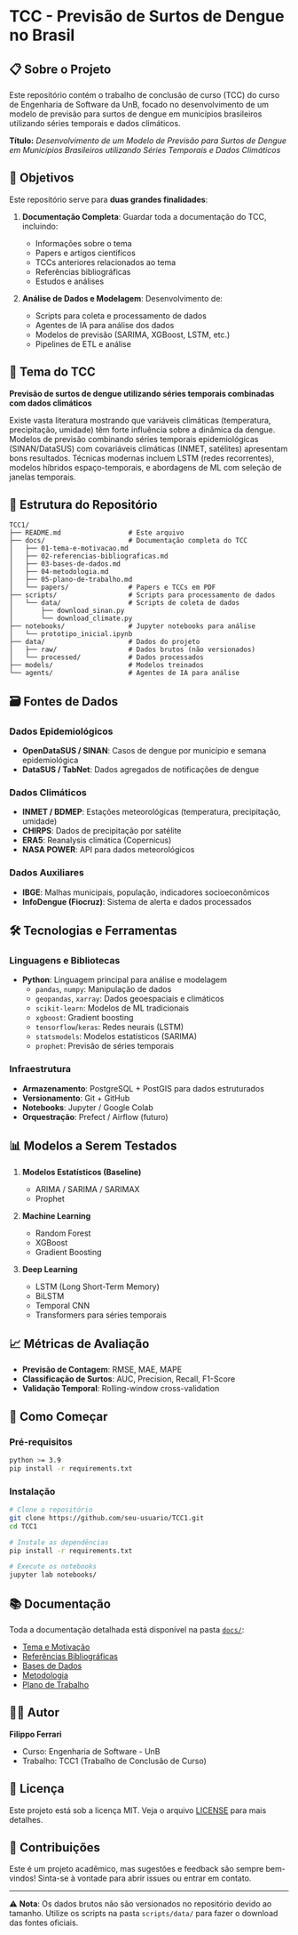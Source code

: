 # TCC - Previsão de Surtos de Dengue no Brasil

## 📋 Sobre o Projeto

Este repositório contém o trabalho de conclusão de curso (TCC) do curso de Engenharia de Software da UnB, focado no desenvolvimento de um modelo de previsão para surtos de dengue em municípios brasileiros utilizando séries temporais e dados climáticos.

**Título:** *Desenvolvimento de um Modelo de Previsão para Surtos de Dengue em Municípios Brasileiros utilizando Séries Temporais e Dados Climáticos*

## 🎯 Objetivos

Este repositório serve para **duas grandes finalidades**:

1. **Documentação Completa**: Guardar toda a documentação do TCC, incluindo:
   - Informações sobre o tema
   - Papers e artigos científicos
   - TCCs anteriores relacionados ao tema
   - Referências bibliográficas
   - Estudos e análises

2. **Análise de Dados e Modelagem**: Desenvolvimento de:
   - Scripts para coleta e processamento de dados
   - Agentes de IA para análise dos dados
   - Modelos de previsão (SARIMA, XGBoost, LSTM, etc.)
   - Pipelines de ETL e análise

## 🔬 Tema do TCC

**Previsão de surtos de dengue utilizando séries temporais combinadas com dados climáticos**

Existe vasta literatura mostrando que variáveis climáticas (temperatura, precipitação, umidade) têm forte influência sobre a dinâmica da dengue. Modelos de previsão combinando séries temporais epidemiológicas (SINAN/DataSUS) com covariáveis climáticas (INMET, satélites) apresentam bons resultados. Técnicas modernas incluem LSTM (redes recorrentes), modelos híbridos espaço-temporais, e abordagens de ML com seleção de janelas temporais.

## 📂 Estrutura do Repositório

```
TCC1/
├── README.md                 # Este arquivo
├── docs/                     # Documentação completa do TCC
│   ├── 01-tema-e-motivacao.md
│   ├── 02-referencias-bibliograficas.md
│   ├── 03-bases-de-dados.md
│   ├── 04-metodologia.md
│   ├── 05-plano-de-trabalho.md
│   └── papers/               # Papers e TCCs em PDF
├── scripts/                  # Scripts para processamento de dados
│   └── data/                 # Scripts de coleta de dados
│       ├── download_sinan.py
│       └── download_climate.py
├── notebooks/                # Jupyter notebooks para análise
│   └── prototipo_inicial.ipynb
├── data/                     # Dados do projeto
│   ├── raw/                  # Dados brutos (não versionados)
│   └── processed/            # Dados processados
├── models/                   # Modelos treinados
└── agents/                   # Agentes de IA para análise
```

## 🗃️ Fontes de Dados

### Dados Epidemiológicos
- **OpenDataSUS / SINAN**: Casos de dengue por município e semana epidemiológica
- **DataSUS / TabNet**: Dados agregados de notificações de dengue

### Dados Climáticos
- **INMET / BDMEP**: Estações meteorológicas (temperatura, precipitação, umidade)
- **CHIRPS**: Dados de precipitação por satélite
- **ERA5**: Reanalysis climática (Copernicus)
- **NASA POWER**: API para dados meteorológicos

### Dados Auxiliares
- **IBGE**: Malhas municipais, população, indicadores socioeconômicos
- **InfoDengue (Fiocruz)**: Sistema de alerta e dados processados

## 🛠️ Tecnologias e Ferramentas

### Linguagens e Bibliotecas
- **Python**: Linguagem principal para análise e modelagem
  - `pandas`, `numpy`: Manipulação de dados
  - `geopandas`, `xarray`: Dados geoespaciais e climáticos
  - `scikit-learn`: Modelos de ML tradicionais
  - `xgboost`: Gradient boosting
  - `tensorflow`/`keras`: Redes neurais (LSTM)
  - `statsmodels`: Modelos estatísticos (SARIMA)
  - `prophet`: Previsão de séries temporais

### Infraestrutura
- **Armazenamento**: PostgreSQL + PostGIS para dados estruturados
- **Versionamento**: Git + GitHub
- **Notebooks**: Jupyter / Google Colab
- **Orquestração**: Prefect / Airflow (futuro)

## 📊 Modelos a Serem Testados

1. **Modelos Estatísticos (Baseline)**
   - ARIMA / SARIMA / SARIMAX
   - Prophet

2. **Machine Learning**
   - Random Forest
   - XGBoost
   - Gradient Boosting

3. **Deep Learning**
   - LSTM (Long Short-Term Memory)
   - BiLSTM
   - Temporal CNN
   - Transformers para séries temporais

## 📈 Métricas de Avaliação

- **Previsão de Contagem**: RMSE, MAE, MAPE
- **Classificação de Surtos**: AUC, Precision, Recall, F1-Score
- **Validação Temporal**: Rolling-window cross-validation

## 🚀 Como Começar

### Pré-requisitos
```bash
python >= 3.9
pip install -r requirements.txt
```

### Instalação
```bash
# Clone o repositório
git clone https://github.com/seu-usuario/TCC1.git
cd TCC1

# Instale as dependências
pip install -r requirements.txt

# Execute os notebooks
jupyter lab notebooks/
```

## 📚 Documentação

Toda a documentação detalhada está disponível na pasta [`docs/`](./docs/):

- [Tema e Motivação](./docs/01-tema-e-motivacao.md)
- [Referências Bibliográficas](./docs/02-referencias-bibliograficas.md)
- [Bases de Dados](./docs/03-bases-de-dados.md)
- [Metodologia](./docs/04-metodologia.md)
- [Plano de Trabalho](./docs/05-plano-de-trabalho.md)

## 👨‍💻 Autor

**Filippo Ferrari**
- Curso: Engenharia de Software - UnB
- Trabalho: TCC1 (Trabalho de Conclusão de Curso)

## 📄 Licença

Este projeto está sob a licença MIT. Veja o arquivo [LICENSE](LICENSE) para mais detalhes.

## 🤝 Contribuições

Este é um projeto acadêmico, mas sugestões e feedback são sempre bem-vindos! Sinta-se à vontade para abrir issues ou entrar em contato.

---

⚠️ **Nota**: Os dados brutos não são versionados no repositório devido ao tamanho. Utilize os scripts na pasta `scripts/data/` para fazer o download das fontes oficiais.

